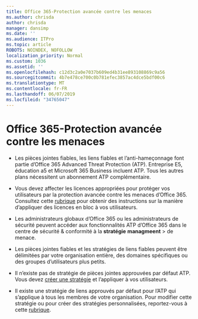 ```yaml
---
title: Office 365-Protection avancée contre les menaces
ms.author: chrisda
author: chrisda
manager: dansimp
ms.date: ''
ms.audience: ITPro
ms.topic: article
ROBOTS: NOINDEX, NOFOLLOW
localization_priority: Normal
ms.custom: 1036
ms.assetid: ''
ms.openlocfilehash: c12d3c2a0e7037b609ed4b31ee893108869c9a56
ms.sourcegitcommit: 4b7e478ce700c0b781efec3857ac4dce5bdf00c6
ms.translationtype: MT
ms.contentlocale: fr-FR
ms.lasthandoff: 06/07/2019
ms.locfileid: "34765047"
---
```

# <a name="office-365-advanced-threat-protection"></a>Office 365-Protection avancée contre les menaces

- Les pièces jointes fiables, les liens fiables et l’anti-hameçonnage font partie d’Office 365 Advanced Threat Protection (ATP). Entreprise E5, éducation a5 et Microsoft 365 Business incluent ATP. Tous les autres plans nécessitent un abonnement ATP complémentaire.

- Vous devez affecter les licences appropriées pour protéger vos utilisateurs par la protection avancée contre les menaces d’Office 365. Consultez cette [rubrique](https://docs.microsoft.com/office365/admin/subscriptions-and-billing/assign-licenses-to-users) pour obtenir des instructions sur la manière d’appliquer des licences en bloc à vos utilisateurs.

- Les administrateurs globaux d’Office 365 ou les administrateurs de sécurité peuvent accéder aux fonctionnalités ATP d’Office 365 dans le centre de sécurité & conformité à la **stratégie** **managmeent** \> de menace.

- Les pièces jointes fiables et les stratégies de liens fiables peuvent être délimitées par votre organisation entière, des domaines spécifiques ou des groupes d’utilisateurs plus petits.

- Il n’existe pas de stratégie de pièces jointes approuvées par défaut ATP. Vous devez [créer une stratégie](https://docs.microsoft.com/office365/securitycompliance/set-up-atp-safe-attachments-policies) et l’appliquer à vos utilisateurs.

- Il existe une stratégie de liens approuvés par défaut pour l’ATP qui s’applique à tous les membres de votre organisation. Pour modifier cette stratégie ou pour créer des stratégies personnalisées, reportez-vous à cette [rubrique](https://docs.microsoft.com/office365/securitycompliance/set-up-atp-safe-links-policies).
